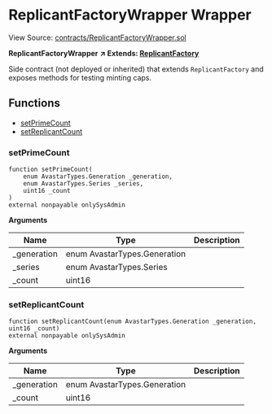 # ReplicantFactoryWrapper Wrapper

View Source: [contracts/ReplicantFactoryWrapper.sol](https://github.com/Dapp-Wizards/Avastars-Contracts/blob/master/contracts/ReplicantFactoryWrapper.sol)

**ReplicantFactoryWrapper** **↗ Extends: [ReplicantFactory](contracts/ReplicantFactory.md)**

Side contract (not deployed or inherited) that extends
`ReplicantFactory` and exposes methods for testing minting caps.

## **Functions**

- [setPrimeCount](#setprimecount)
- [setReplicantCount](#setreplicantcount)

### setPrimeCount

```solidity
function setPrimeCount(
	enum AvastarTypes.Generation _generation,
	enum AvastarTypes.Series _series,
	uint16 _count
)
external nonpayable onlySysAdmin 
```

**Arguments**

| Name        | Type           | Description  |
| ------------- |------------- | -----|
| _generation | enum AvastarTypes.Generation |  | 
| _series | enum AvastarTypes.Series |  | 
| _count | uint16 |  | 

### setReplicantCount

```solidity
function setReplicantCount(enum AvastarTypes.Generation _generation, uint16 _count)
external nonpayable onlySysAdmin 
```

**Arguments**

| Name        | Type           | Description  |
| ------------- |------------- | -----|
| _generation | enum AvastarTypes.Generation |  | 
| _count | uint16 |  | 

